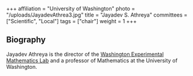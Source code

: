 +++
affiliation = "University of Washington"
photo = "/uploads/JayadevAthrea3.jpg"
title = "Jayadev S. Athreya"
committees = ["Scientific", "Local"]
tags = ["chair"]
weight = 1
+++
## Biography

Jayadev Athreya is the director of the [Washington Experimental Mathematics
Lab](http://www.math.washington.edu/wxml) and a professor of Mathematics at the
University of Washington.
